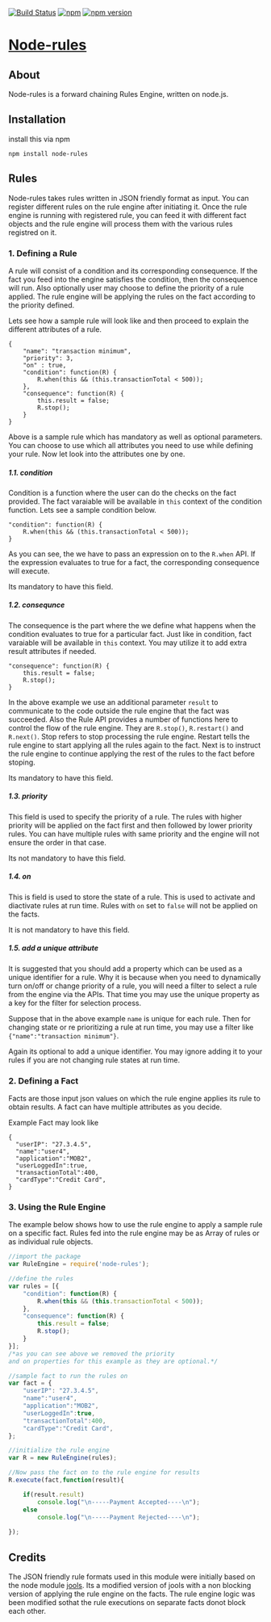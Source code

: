 [![Build Status](https://api.travis-ci.org/mithunsatheesh/node-rules.svg?branch=master)](https://travis-ci.org/mithunsatheesh/node-rules)
[![npm](https://img.shields.io/npm/l/express.svg?style=flat-square)]()
[![npm version](https://badge.fury.io/js/node-rules.svg)](http://badge.fury.io/js/node-rules)


[Node-rules](http://mithunsatheesh.github.io/node-rules)
=====

## About

Node-rules is a forward chaining Rules Engine, written on node.js.

## Installation

install this via npm

    npm install node-rules


## Rules 

Node-rules takes rules written in JSON friendly format as input. You can register different rules on the rule engine after initiating it. Once the rule engine is running with registered rule, you can feed it with different fact objects and the rule engine will process them with the various rules registred on it.


### 1. Defining a Rule

A rule will consist of a condition and its corresponding consequence. If the fact you feed into the engine satisfies the condition, then the consequence will run. Also optionally user may choose to define the priority of a rule applied. The rule engine will be applying the rules on the fact according to the priority defined.

Lets see how a sample rule will look like and then proceed to explain the different attributes of a rule.

    {
		"name": "transaction minimum",
		"priority": 3,
		"on" : true,
		"condition": function(R) {
			R.when(this && (this.transactionTotal < 500));
		},
		"consequence": function(R) {
			this.result = false;
			R.stop();
		}
	}

Above is a sample rule which has mandatory as well as optional parameters. You can choose to use which all attributes you need to use while defining your rule. Now let look into the attributes one by one.

##### 1.1. condition
Condition is a function where the user can do the checks on the fact provided. The fact varaiable will be available in `this` context of the condition function. Lets see a sample condition below.

	"condition": function(R) {
		R.when(this && (this.transactionTotal < 500));
	}

As you can see, the we have to pass an expression on to the `R.when` API. If the expression evaluates to true for a fact, the corresponding consequence will execute.

Its mandatory to have this field.

##### 1.2. consequnce
The consequence is the part where the we define what happens when the condition evaluates to true for a particular fact. Just like in condition, fact varaiable will be available in `this` context. You may utilize it to add extra result attributes if needed.

    "consequence": function(R) {
		this.result = false;
		R.stop();
	}
In the above example we use an additional parameter `result` to communicate to the code outside the rule engine that the fact was succeeded. Also the Rule API provides a number of functions here to control the flow of the rule engine. They are `R.stop()`, `R.restart()` and `R.next()`. Stop refers to stop processing the rule engine. Restart tells the rule engine to start applying all the rules again to the fact. Next is to instruct the rule engine to continue applying the rest of the rules to the fact before stoping. 

Its mandatory to have this field.

##### 1.3. priority
This field is used to specify the priority of a rule. The rules with higher priority will be applied on the fact first and then followed by lower priority rules. You can have multiple rules with same priority and the engine will not ensure the order in that case.

Its not mandatory to have this field.

##### 1.4. on
This is field is used to store the state of a rule. This is used to activate and diactivate rules at run time. Rules with `on` set to `false` will not be applied on the facts.

It is not mandatory to have this field.

##### 1.5. add a unique attribute
It is suggested that you should add a property which can be used as a unique identifier for a rule. Why it is because when you need to dynamically turn on/off or change priority of a rule, you will need a filter to select a rule from the engine via the APIs. That time you may use the unique property as a key for the filter for selection process.

Suppose that in the above example `name` is unique for each rule. Then for changing state or re prioritizing a rule at run time, you may use a filter like `{"name":"transaction minimum"}`. 

Again its optional to add a unique identifier. You may ignore adding it to your rules if you are not changing rule states at run time.


### 2. Defining a Fact
Facts are those input json values on which the rule engine applies its rule to obtain results. A fact can have multiple attributes as you decide.

Example Fact may look like

	{
	  "userIP": "27.3.4.5",
	  "name":"user4",
	  "application":"MOB2",
	  "userLoggedIn":true,
	  "transactionTotal":400,
	  "cardType":"Credit Card",
    }
	
### 3. Using the Rule Engine

The example below shows how to use the rule engine to apply a sample rule on a specific fact. Rules fed into the rule engine may be as Array of rules or as individual rule objects.
	
``` js
//import the package
var RuleEngine = require('node-rules');

//define the rules
var rules = [{
	"condition": function(R) {
		R.when(this && (this.transactionTotal < 500));
	},
	"consequence": function(R) {
		this.result = false;
		R.stop();
	}
}];
/*as you can see above we removed the priority 
and on properties for this example as they are optional.*/ 

//sample fact to run the rules on	
var fact = {
    "userIP": "27.3.4.5",
    "name":"user4",
    "application":"MOB2",
    "userLoggedIn":true,
    "transactionTotal":400,
    "cardType":"Credit Card",
};

//initialize the rule engine
var R = new RuleEngine(rules);

//Now pass the fact on to the rule engine for results
R.execute(fact,function(result){ 

	if(result.result) 
		console.log("\n-----Payment Accepted----\n"); 
	else 
		console.log("\n-----Payment Rejected----\n");
	
});
```


## Credits

The JSON friendly rule formats used in this module were initially based on the node module [jools](https://github.com/tdegrunt/jools). 
Its a modified version of jools with a non blocking version of applying the rule engine on the facts.
The rule engine logic was been modified sothat the rule executions on separate facts donot block each other.

